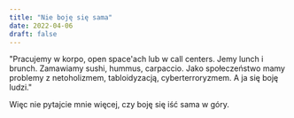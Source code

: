 ```yaml
---
title: "Nie boję się sama"
date: 2022-04-06
draft: false
---
```

"Pracujemy w korpo, open space'ach lub w call centers. Jemy lunch i brunch. Zamawiamy sushi, hummus, carpaccio. Jako społeczeństwo mamy problemy z netoholizmem, tabloidyzacją, cyberterroryzmem.
A ja się boję ludzi."

Więc nie pytajcie mnie więcej, czy boję się iść sama w góry.
